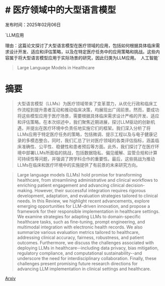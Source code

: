 # # 医疗领域中的大型语言模型

发布时间：2025年02月06日

`LLM应用

理由：这篇论文探讨了大型语言模型在医疗领域的应用，包括如何根据具体临床需求设计开发、适应和评估策略，以及在特定医疗任务中的应用策略和挑战。这些内容属于将大型语言模型应用于实际场景的研究，因此归类为LLM应用。` `人工智能`

> Large Language Models in Healthcare

# 摘要

> 大型语言模型（LLMs）为医疗领域带来了变革潜力，从优化行政和临床工作流程到提升患者互动和推动临床决策，均展现出广阔前景。然而，要成功将这些模型应用于医疗场景，需要根据具体临床需求设计严格的开发、适应和评估策略。在本次综述中，我们聚焦近期进展，探讨LLM驱动的创新机遇，并提出在医疗环境中负责任地实施它们的框架。我们深入分析了将LLMs应用于特定医疗任务的策略，包括微调、提示工程以及与电子健康记录的多模态整合。同时，我们汇总了针对医疗领域的各类评估指标，涵盖临床准确性、公平性、稳健性和患者预后等方面。此外，我们探讨了在医疗环境中部署LLMs所面临的挑战，包括数据隐私、偏见缓解、监管合规和计算可持续性等问题，并强调了跨学科合作的重要性。最后，这些挑战为推动LLMs在临床和医疗环境中的实施提供了有前景的未来研究方向。

> Large language models (LLMs) hold promise for transforming healthcare, from streamlining administrative and clinical workflows to enriching patient engagement and advancing clinical decision-making. However, their successful integration requires rigorous development, adaptation, and evaluation strategies tailored to clinical needs. In this Review, we highlight recent advancements, explore emerging opportunities for LLM-driven innovation, and propose a framework for their responsible implementation in healthcare settings. We examine strategies for adapting LLMs to domain-specific healthcare tasks, such as fine-tuning, prompt engineering, and multimodal integration with electronic health records. We also summarize various evaluation metrics tailored to healthcare, addressing clinical accuracy, fairness, robustness, and patient outcomes. Furthermore, we discuss the challenges associated with deploying LLMs in healthcare--including data privacy, bias mitigation, regulatory compliance, and computational sustainability--and underscore the need for interdisciplinary collaboration. Finally, these challenges present promising future research directions for advancing LLM implementation in clinical settings and healthcare.

[Arxiv](https://arxiv.org/abs/2503.04748)